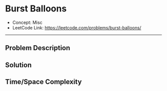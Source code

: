 # Burst Balloons

- Concept: Misc
- LeetCode Link: https://leetcode.com/problems/burst-balloons/

---

## Problem Description

## Solution

## Time/Space Complexity

